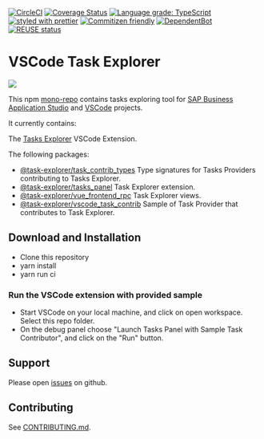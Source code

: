 [![CircleCI](https://circleci.com/gh/SAP/task-explorer.svg?style=svg)](https://circleci.com/gh/SAP/task-explorer)
[![Coverage Status](https://coveralls.io/repos/github/SAP/task-explore/badge.svg?branch=master)](https://coveralls.io/github/SAP/task-explorer?branch=master)
[![Language grade: TypeScript](https://img.shields.io/lgtm/grade/javascript/g/SAP/task-explorer.svg?logo=lgtm&logoWidth=18)](https://lgtm.com/projects/g/SAP/task-explorer/context:javascript)
[![styled with prettier](https://img.shields.io/badge/styled_with-prettier-ff69b4.svg)](https://github.com/prettier/prettier)
[![Commitizen friendly](https://img.shields.io/badge/commitizen-friendly-brightgreen.svg)](http://commitizen.github.io/cz-cli/)
[![DependentBot](https://api.dependabot.com/badges/status?host=github&repo=SAP/task-explorer)](https://dependabot.com/)
[![REUSE status](https://api.reuse.software/badge/github.com/SAP/task-explorer)](https://api.reuse.software/info/github.com/SAP/task-explorer)

# VSCode Task Explorer

![](screenshot.png)

This npm [mono-repo][mono-repo] contains tasks exploring tool for [SAP Business Application Studio][SAP BAS] and [VSCode][VSCode] projects.

It currently contains:

The [Tasks Explorer](./packages/tasks_panel) VSCode Extension.

The following packages:

- [@task-explorer/task_contrib_types](./packages/task_contrib_types) Type signatures for Tasks Providers contributing to Tasks Explorer.
- [@task-explorer/tasks_panel](./packages/tasks_panel) Task Explorer extension.
- [@task-explorer/vue_frontend_rpc](./packages/vue_frontend_rpc) Task Explorer views.
- [@task-explorer/vscode_task_contrib](./packages/vscode_task_contrib) Sample of Task Provider that contributes to Task Explorer.

## Download and Installation

* Clone this repository
* yarn install
* yarn run ci

### Run the VSCode extension with provided sample
* Start VSCode on your local machine, and click on open workspace. Select this repo folder.
* On the debug panel choose "Launch Tasks Panel with Sample Task Contributor", and click on the "Run" button.

## Support

Please open [issues](https://github.com/SAP/task-explorer/issues) on github.

## Contributing

See [CONTRIBUTING.md](./CONTRIBUTING.md).

[mono-repo]: https://github.com/babel/babel/blob/master/doc/design/monorepo.md
[SAP BAS]: https://help.sap.com/viewer/product/SAP%20Business%20Application%20Studio/Cloud/en-USl
[VSCode]: https://code.visualstudio.com/


